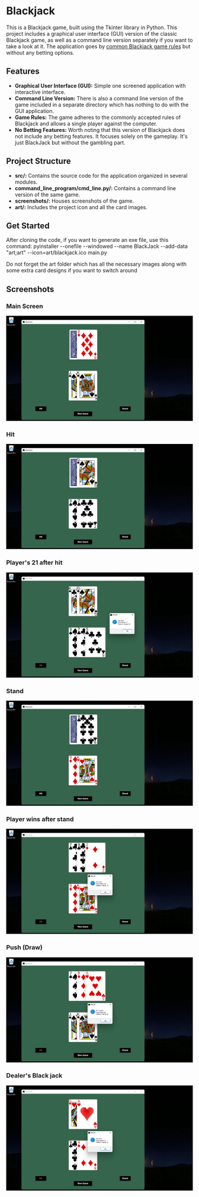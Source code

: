 # Blackjack

This is a Blackjack game, built using the Tkinter library in Python. This project includes a graphical user interface (GUI) version of the classic Blackjack game, as well as a command line version separately if you want to take a look at it. The application goes by [common Blackjack game rules](https://www.blackjackapprenticeship.com/how-to-play-blackjack/) but without any betting options. 

## Features

- **Graphical User Interface (GUI):** Simple one screened application with interactive interface.
- **Command Line Version:** There is also a command line version of the game included in a separate directory which has nothing to do with the GUI application.
- **Game Rules:** The game adheres to the commonly accepted rules of Blackjack and allows a single player against the computer.
- **No Betting Features:** Worth noting that this version of Blackjack does not include any betting features. It focuses solely on the gameplay. It's just BlackJack but without the gambling part.

## Project Structure

- **src/:** Contains the source code for the application organized in several modules.
- **command_line_program/cmd_line.py/:** Contains a command line version of the same game.
- **screenshots/:** Houses screenshots of the game.
- **art/:** Includes the project icon and all the card images.

## Get Started
After cloning the code, if you want to generate an exe file, use this command: 
pyinstaller --onefile --windowed --name BlackJack --add-data "art;art" --icon=art/blackjack.ico main.py

Do not forget the art folder which has all the necessary images along with some extra card designs if you want to switch around

## Screenshots
### Main Screen
![Screen](Screenshots/startup.png)
### Hit
![Hit](Screenshots/hit.png)
### Player's 21 after hit
![21](Screenshots/21_player.png)
### Stand
![Stand](Screenshots/stand.png)
### Player wins after stand
![Win](Screenshots/player_wins.png)
### Push (Draw)
![Tie](Screenshots/push.png)
### Dealer's Black jack
![Lose](Screenshots/blackjack_dealer.png)

